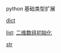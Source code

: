 python 基础类型扩展

[dict](https://github.com/JieShenAI/leetcode/blob/main/doc/note/dict.md)

[list](https://github.com/JieShenAI/leetcode/blob/main/doc/note/list.md): [二维数组初始化](https://github.com/JieShenAI/leetcode/blob/main/doc/note/list.md#%E4%BA%8C%E7%BB%B4%E6%95%B0%E7%BB%84%E5%88%9D%E5%A7%8B%E5%8C%96)

[str]()
